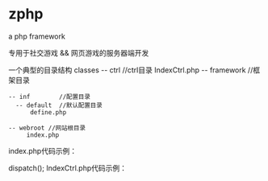 zphp
====

a php framework

专用于社交游戏 && 网页游戏的服务器端开发

一个典型的目录结构
classes
    -- ctrl  //ctrl目录
         IndexCtrl.php
    -- framework //框架目录
    
    -- inf        //配置目录
      -- default  //默认配置目录
          define.php
          
    -- webroot //网站根目录
         index.php
         

index.php代码示例：
<?php
use common\Utils;
use framework\core\Context;
use framework\dispatcher\HTTPRequestDispatcher;
require ($rootPath . DIRECTORY_SEPARATOR . "classes" . DIRECTORY_SEPARATOR . "framework" . DIRECTORY_SEPARATOR . "setup.php");
Context::setRootPath($rootPath);
$infPath = Context::getRootPath() . DIRECTORY_SEPARATOR . 'inf' . DIRECTORY_SEPARATOR . 'default';
Context::setInfoPath($infPath);
Context::initialize();  //加载inf相关目录下所有文件
new HTTPRequestDispatcher()->dispatch();

IndexCtrl.php代码示例：
<?php
namespace ctrl;
class IndexCtrl {
    public function index() {
        echo 'hello world';
    }
}

输入 http://host/?act=Index.index 访问 
